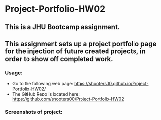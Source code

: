 # Project-Portfolio-HW02

## This is a JHU Bootcamp assignment.  
## This assignment sets up a project portfolio page for the injection of future created projects, in order to show off completed work.

### Usage:
* Go to the following web page: https://shooters00.github.io/Project-Portfolio-HW02/
* The GitHub Repo is located here: https://github.com/shooters00/Project-Portfolio-HW02

### Screenshots of project:

